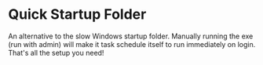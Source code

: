 # Quick Startup Folder

An alternative to the slow Windows startup folder.
Manually running the exe (run with admin) will make it task schedule itself to run immediately on login. That's all the setup you need!